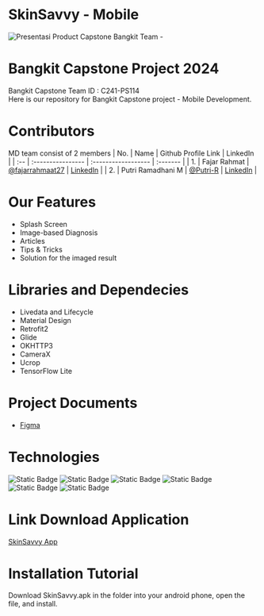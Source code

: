 # SkinSavvy - Mobile
![Presentasi Product Capstone Bangkit Team - ](https://github.com/SkinSavvy-DevTeam/SkinSavvy-Mobile/assets/125380130/5df12cf2-062a-4d9c-b7a1-9649b1134f0d)

# Bangkit Capstone Project 2024
Bangkit Capstone Team ID : C241-PS114  
Here is our repository for Bangkit Capstone project - Mobile Development.

# Contributors 
MD team consist of 2 members
| No. | Name              | Github Profile Link | LinkedIn |
| :-- | :---------------- | :------------------ | :------- |
| 1.  | Fajar Rahmat      | [@fajarrahmaat27](https://github.com/fajarrahmaat27) | [LinkedIn](https://www.linkedin.com/in/fajar-rahmat/) |
| 2.  | Putri Ramadhani M | [@Putri-R](https://github.com/Putri-R) | [LinkedIn](https://www.linkedin.com/in/pramadhanim/) |

# Our Features
- Splash Screen
- Image-based Diagnosis
- Articles
- Tips & Tricks
- Solution for the imaged result

# Libraries and Dependecies
- Livedata and Lifecycle
- Material Design
- Retrofit2
- Glide
- OKHTTP3
- CameraX
- Ucrop
- TensorFlow Lite

# Project Documents
- [Figma](https://intip.in/DesignSkinSavvy)

# Technologies
![Static Badge](https://img.shields.io/badge/Kotlin-E5E4E2?style=for-the-badge&logo=kotlin) ![Static Badge](https://img.shields.io/badge/gradle-AF47D2?style=for-the-badge&logo=gradle&logoColor=FFFFFF) ![Static Badge](https://img.shields.io/badge/Android%20studio-FFDB00?style=for-the-badge&logo=Android) ![Static Badge](https://img.shields.io/badge/glide-D6589F?style=for-the-badge&logo=glide&logoColor=FFFFFF) ![Static Badge](https://img.shields.io/badge/Material%20Design-55AD9B?style=for-the-badge&logo=Material%20Design&logoColor=FFFFFF) ![Static Badge](https://img.shields.io/badge/TensorFlow%20Lite-3468C0?style=for-the-badge&logo=TensorFlow&logoColor=FFFFFF)



# Link Download Application
[SkinSavvy App](https://intip.in/APKSkinSavvy)

# Installation Tutorial
Download SkinSavvy.apk in the folder into your android phone, open the file, and install.
